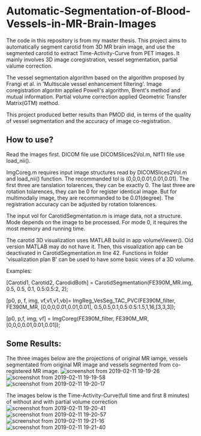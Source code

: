 # Automatic-Segmentation-of-Blood-Vessels-in-MR-Brain-Images
The code in this repository is from my master thesis. This project aims to automatically segment carotid from 3D MR brain image, and use the segmented carotid to extract Time-Activity-Curve from PET images. It mainly involves 3D image coregistration, vessel segmentation, partial valume correction.

The vessel segmentation algorithm based on the algorithm proposed by Frangi et al. in 'Multiscale vessel enhancement filtering'. Image coregistration algoritm applied Powell's algorithm, Brent's method and mutual information. Partial volume correction applied Geometric Transfer Matrix(GTM) method.

This project produced better results than PMOD did, in terms of the quality of vessel segmentation and the accuracy of image co-registration.

## How to use?
Read the images first. DICOM file use DICOMSlices2Vol.m, NIfTI file use load_nii().

ImgCoreg.m requires input image structures read by DICOMSlices2Vol.m and load_nii() function. The recommanded tol is (0,0,0,0.01,0.01,0.01). The first three are tanslation tolarences, they can be exactly 0. The last three are rotation tolarences, they can be 0 for register identical image. But for multimodaliy image, they are recommanded to be 0.01(degree). The registration accuracy can be adjusted by rotation tolarences.

The input vol for CarotidSegmentation.m is image data, not a structure. Mode depends on the image to be processed. For mode 0, it requires the most memory and running time.

The carotid 3D visualization uses MATLAB build in app volumeViewer(). Old version MATLAB may do not have it. Then, this visualization app can be deactivated in CarotidSegmentation.m line 42. Functions in folder 'visualization plan B' can be used to have some basic views of a 3D volume.

Examples:

[Carotid1, Carotid2, CarodidBoth] = CarotidSegmentation(FE390M_MR.img, 0.5, 0.5, 0.1, 0.5:0.5:2, 2);

[p0, p, f, img, vf,v1,v1,vb]= ImgReg_VesSeg_TAC_PVC(FE390M_filter, FE390M_MR, [0,0,0,0.01,0.01,0.01], 0.5,0.5,0.1,0.5:0.5:1.5,1,16,[3,3,3]);

[p0, p,f, img, vf] = ImgCoreg(FE390M_filter, FE390M_MR, [0,0,0,0.01,0.01,0.01]);

## Some Results:
The three images below are the projections of original MR iamge, vessels segmentated from original MR image and vessels segmented from co-registered MR image.
![screenshot from 2019-02-11 19-19-26](https://user-images.githubusercontent.com/47189577/52584473-718fc200-2e32-11e9-8263-32146f020a3b.png)
![screenshot from 2019-02-11 19-19-58](https://user-images.githubusercontent.com/47189577/52584798-56718200-2e33-11e9-8285-4657cd82e587.png)
![screenshot from 2019-02-11 19-20-17](https://user-images.githubusercontent.com/47189577/52584850-77d26e00-2e33-11e9-8c06-c529813730a2.png)

The images below is the Time-Activity-Curve(full time and first 8 minutes) of without and with partial volume correction
![screenshot from 2019-02-11 19-20-41](https://user-images.githubusercontent.com/47189577/52584994-ea434e00-2e33-11e9-950c-60dc88c199f2.png)
![screenshot from 2019-02-11 19-20-57](https://user-images.githubusercontent.com/47189577/52585044-0cd56700-2e34-11e9-936d-0885e8244851.png)
![screenshot from 2019-02-11 19-21-16](https://user-images.githubusercontent.com/47189577/52585068-18289280-2e34-11e9-89eb-b66aa7dc1f5a.png)
![screenshot from 2019-02-11 19-21-40](https://user-images.githubusercontent.com/47189577/52585072-1a8aec80-2e34-11e9-9970-0143d0ad7144.png)
